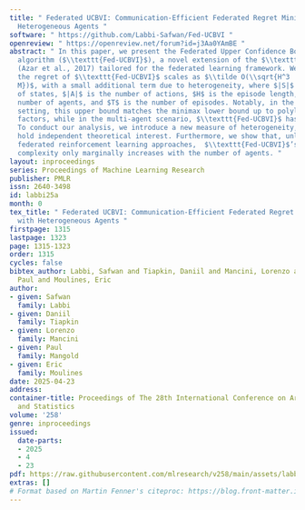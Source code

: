 ```yaml
---
title: " Federated UCBVI: Communication-Efficient Federated Regret Minimization with
  Heterogeneous Agents "
software: " https://github.com/Labbi-Safwan/Fed-UCBVI "
openreview: " https://openreview.net/forum?id=j3Aa0YAmBE "
abstract: " In this paper, we present the Federated Upper Confidence Bound Value Iteration
  algorithm ($\\texttt{Fed-UCBVI}$), a novel extension of the $\\texttt{UCBVI}$ algorithm
  (Azar et al., 2017) tailored for the federated learning framework. We prove that
  the regret of $\\texttt{Fed-UCBVI}$ scales as $\\tilde O(\\sqrt{H^3 |S| |A| T /
  M})$, with a small additional term due to heterogeneity, where $|S|$ is the number
  of states, $|A|$ is the number of actions, $H$ is the episode length,  $M$ is the
  number of agents, and $T$ is the number of episodes. Notably, in the single-agent
  setting, this upper bound matches the minimax lower bound up to polylogarithmic
  factors, while in the multi-agent scenario, $\\texttt{Fed-UCBVI}$ has linear speed-up.
  To conduct our analysis, we introduce a new measure of heterogeneity, which may
  hold independent theoretical interest. Furthermore, we show that, unlike existing
  federated reinforcement learning approaches,  $\\texttt{Fed-UCBVI}$’s communication
  complexity only marginally increases with the number of agents. "
layout: inproceedings
series: Proceedings of Machine Learning Research
publisher: PMLR
issn: 2640-3498
id: labbi25a
month: 0
tex_title: " Federated UCBVI: Communication-Efficient Federated Regret Minimization
  with Heterogeneous Agents "
firstpage: 1315
lastpage: 1323
page: 1315-1323
order: 1315
cycles: false
bibtex_author: Labbi, Safwan and Tiapkin, Daniil and Mancini, Lorenzo and Mangold,
  Paul and Moulines, Eric
author:
- given: Safwan
  family: Labbi
- given: Daniil
  family: Tiapkin
- given: Lorenzo
  family: Mancini
- given: Paul
  family: Mangold
- given: Eric
  family: Moulines
date: 2025-04-23
address:
container-title: Proceedings of The 28th International Conference on Artificial Intelligence
  and Statistics
volume: '258'
genre: inproceedings
issued:
  date-parts:
  - 2025
  - 4
  - 23
pdf: https://raw.githubusercontent.com/mlresearch/v258/main/assets/labbi25a/labbi25a.pdf
extras: []
# Format based on Martin Fenner's citeproc: https://blog.front-matter.io/posts/citeproc-yaml-for-bibliographies/
---
```

